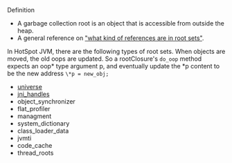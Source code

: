 Definition
  - A garbage collection root is an object that is accessible from outside the heap.
  - A general reference on ["what kind of references are in root sets"](http://stackoverflow.com/questions/6366211/what-are-the-roots).

In HotSpot JVM, there are the following types of root sets. When objects are moved, the old oops are updated. So a rootClosure's `do_oop` method expects an oop\* type argument p, and eventually update the \*p content to be the new address `\*p = new_obj;` 
  - [universe](universe-roots.md)
  - [jni_handles](jni-handles-roots.md)
  - object_synchronizer
  - flat_profiler
  - managment
  - system_dictionary
  - class_loader_data
  - jvmti
  - code_cache
  - thread_roots

